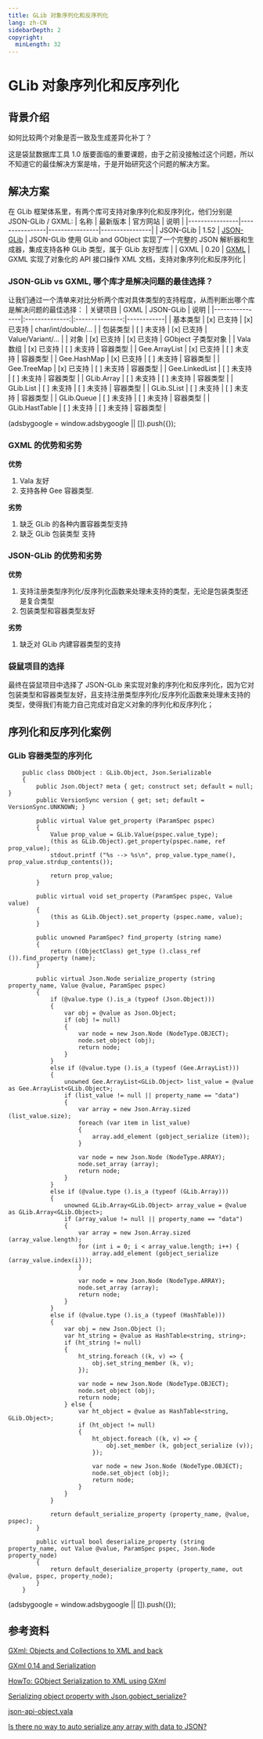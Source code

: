 ```yaml
---
title: GLib 对象序列化和反序列化
lang: zh-CN
sidebarDepth: 2
copyright:
  minLength: 32
---
```


# GLib 对象序列化和反序列化

## 背景介绍
如何比较两个对象是否一致及生成差异化补丁？

这是袋鼠数据库工具 1.0 版要面临的重要课题，由于之前没接触过这个问题，所以不知道它的最佳解决方案是啥，于是开始研究这个问题的解决方案。

## 解决方案
在 GLib 框架体系里，有两个库可支持对象序列化和反序列化，他们分别是 JSON-GLib / GXML:
| 名称           | 最新版本        | 官方网站        | 说明           |
|----------------|----------------|----------------|----------------|
| JSON-GLib | 1.52 | [JSON-GLib](https://gitlab.gnome.org/GNOME/json-glib) | JSON-GLib 使用 GLib and GObject 实现了一个完整的 JSON 解析器和生成器，集成支持各种 GLib 类型，属于 GLib 友好型库  |
| GXML    | 0.20 | [GXML](https://gitlab.gnome.org/GNOME/gxml) | GXML 实现了对象化的 API 接口操作 XML 文档，支持对象序列化和反序列化 |

### JSON-GLib vs GXML, 哪个库才是解决问题的最佳选择？
让我们通过一个清单来对比分析两个库对具体类型的支持程度，从而判断出哪个库是解决问题的最佳选择：
| 关键项目        | GXML           | JSON-GLib       | 说明       |
|----------------|:--------------:|:---------------:|------------|
| 基本类型        | [x] 已支持      | [x] 已支持      | char/int/double/... |
| 包装类型        | [ ] 未支持      | [x] 已支持      | Value/Variant/...   |
| 对象           | [x] 已支持      | [x] 已支持      | GObject 子类型对象    |
| Vala 数组      | [x] 已支持      | [ ] 未支持      | 容器类型    |
| Gee.ArrayList  | [x] 已支持      | [ ] 未支持      | 容器类型    |
| Gee.HashMap    | [x] 已支持      | [ ] 未支持      | 容器类型    |
| Gee.TreeMap    | [x] 已支持      | [ ] 未支持      | 容器类型    |
| Gee.LinkedList | [ ] 未支持      | [ ] 未支持      | 容器类型    |
| GLib.Array     | [ ] 未支持      | [ ] 未支持      | 容器类型    |
| GLib.List      | [ ] 未支持      | [ ] 未支持      | 容器类型    |
| GLib.SList     | [ ] 未支持      | [ ] 未支持      | 容器类型    |
| GLib.Queue     | [ ] 未支持      | [ ] 未支持      | 容器类型    |
| GLib.HastTable | [ ] 未支持      | [ ] 未支持      | 容器类型    |

<div>
    <script2 type="text/javascript" async="true" src="https://pagead2.googlesyndication.com/pagead/js/adsbygoogle.js" />
    <ins class="adsbygoogle"
        style="display:block; text-align:center;"
        data-ad-layout="in-article"
        data-ad-format="fluid"
        data-ad-client="ca-pub-3975819313740938"
        data-ad-slot="6760827895"></ins>
    <script2 type="text/javascript">
        (adsbygoogle = window.adsbygoogle || []).push({});
    </script2>
</div>

### GXML 的优势和劣势
__优势__
1. Vala 友好
2. 支持各种 Gee 容器类型.

__劣势__
1. 缺乏 GLib 的各种内置容器类型支持
2. 缺乏 GLib 包装类型 支持

### JSON-GLib 的优势和劣势
__优势__
1. 支持注册类型序列化/反序列化函数来处理未支持的类型，无论是包装类型还是复合类型
2. 包装类型和容器类型友好

__劣势__
1. 缺乏对 GLib 内建容器类型的支持

### 袋鼠项目的选择
最终在袋鼠项目中选择了 JSON-GLib 来实现对象的序列化和反序列化，因为它对包装类型和容器类型友好，且支持注册类型序列化/反序列化函数来处理未支持的类型，使得我们有能力自己完成对自定义对象的序列化和反序列化；

## 序列化和反序列化案例
### GLib 容器类型的序列化
```vala
    public class DbObject : GLib.Object, Json.Serializable
    {
        public Json.Object? meta { get; construct set; default = null; }
        public VersionSync version { get; set; default = VersionSync.UNKNOWN; }

        public virtual Value get_property (ParamSpec pspec)
        {
            Value prop_value = GLib.Value(pspec.value_type);
            (this as GLib.Object).get_property(pspec.name, ref prop_value);
            stdout.printf ("%s --> %s\n", prop_value.type_name(), prop_value.strdup_contents());

            return prop_value;
        }

        public virtual void set_property (ParamSpec pspec, Value value)
        {
            (this as GLib.Object).set_property (pspec.name, value);
        }

        public unowned ParamSpec? find_property (string name)
        {
            return ((ObjectClass) get_type ().class_ref ()).find_property (name);
        }

        public virtual Json.Node serialize_property (string property_name, Value @value, ParamSpec pspec)
        {
            if (@value.type ().is_a (typeof (Json.Object)))
            {
                var obj = @value as Json.Object;
                if (obj != null)
                {
                    var node = new Json.Node (NodeType.OBJECT);
                    node.set_object (obj);
                    return node;
                }
            }
            else if (@value.type ().is_a (typeof (Gee.ArrayList)))
            {
                unowned Gee.ArrayList<GLib.Object> list_value = @value as Gee.ArrayList<GLib.Object>;
                if (list_value != null || property_name == "data")
                {
                    var array = new Json.Array.sized (list_value.size);
                    foreach (var item in list_value)
                    {
                        array.add_element (gobject_serialize (item));
                    }

                    var node = new Json.Node (NodeType.ARRAY);
                    node.set_array (array);
                    return node;
                }
            }
            else if (@value.type ().is_a (typeof (GLib.Array)))
            {
                unowned GLib.Array<GLib.Object> array_value = @value as GLib.Array<GLib.Object>;
                if (array_value != null || property_name == "data")
                {
                    var array = new Json.Array.sized (array_value.length);
                    for (int i = 0; i < array_value.length; i++) {
                        array.add_element (gobject_serialize (array_value.index(i)));
                    }

                    var node = new Json.Node (NodeType.ARRAY);
                    node.set_array (array);
                    return node;
                }
            }            
            else if (@value.type ().is_a (typeof (HashTable)))
            {
                var obj = new Json.Object ();
                var ht_string = @value as HashTable<string, string>;
                if (ht_string != null)
                {
                    ht_string.foreach ((k, v) => {
                        obj.set_string_member (k, v);
                    });

                    var node = new Json.Node (NodeType.OBJECT);
                    node.set_object (obj);
                    return node;
                } else {
                    var ht_object = @value as HashTable<string, GLib.Object>;
                    if (ht_object != null)
                    {
                        ht_object.foreach ((k, v) => {
                            obj.set_member (k, gobject_serialize (v));
                        });    

                        var node = new Json.Node (NodeType.OBJECT);
                        node.set_object (obj);
                        return node;
                    }
                }
            }

            return default_serialize_property (property_name, @value, pspec);
        }

        public virtual bool deserialize_property (string property_name, out Value @value, ParamSpec pspec, Json.Node property_node)
        {
            return default_deserialize_property (property_name, out @value, pspec, property_node);
        }
    }
```
<div>
    <script2 type="text/javascript" async="true" src="https://pagead2.googlesyndication.com/pagead/js/adsbygoogle.js" />
    <ins class="adsbygoogle"
        style="display:block; text-align:center;"
        data-ad-layout="in-article"
        data-ad-format="fluid"
        data-ad-client="ca-pub-3975819313740938"
        data-ad-slot="6760827895"></ins>
    <script2 type="text/javascript">
        (adsbygoogle = window.adsbygoogle || []).push({});
    </script2>
</div>

## 参考资料
[GXml: Objects and Collections to XML and back](https://blogs.gnome.org/despinosa/2016/11/06/gxml-objects-and-collections-to-xml-and-back/)

[GXml 0.14 and Serialization](https://blogs.gnome.org/despinosa/2016/11/03/gxml-0-14-and-serialization/)

[HowTo: GObject Serialization to XML using GXml](https://blogs.gnome.org/despinosa/2016/05/04/howto-gobject-serialization-to-xml-using-gxml/)

[Serializing object property with Json.gobject_serialize?](https://stackoverflow.com/questions/43344017/vala-serializing-object-property-with-json-gobject-serialize)

[json-api-object.vala](https://github.com/major-lab/json-api-glib/blob/master/src/json-api-object.vala)

[Is there no way to auto serialize any array with data to JSON?](https://discourse.gnome.org/t/is-there-no-way-to-auto-serialize-any-array-with-data-to-json/1621)
